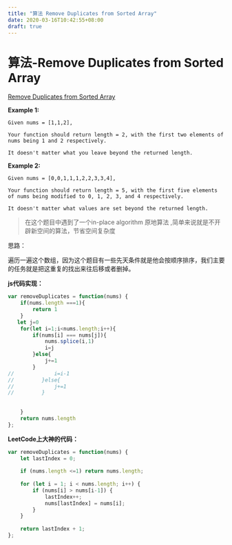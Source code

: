 ```yaml
---
title: "算法 Remove Duplicates from Sorted Array"
date: 2020-03-16T10:42:55+08:00
draft: true
---
```



# 算法-Remove Duplicates from Sorted Array

[Remove Duplicates from Sorted Array](https://leetcode.com/explore/featured/card/top-interview-questions-easy/92/array/727/)

**Example 1:**

```
Given nums = [1,1,2],

Your function should return length = 2, with the first two elements of nums being 1 and 2 respectively.

It doesn't matter what you leave beyond the returned length.
```

**Example 2:**

```
Given nums = [0,0,1,1,1,2,2,3,3,4],

Your function should return length = 5, with the first five elements of nums being modified to 0, 1, 2, 3, and 4 respectively.

It doesn't matter what values are set beyond the returned length.
```



>  在这个题目中遇到了一个in-place algorithm 原地算法 ,简单来说就是不开辟新空间的算法，节省空间复杂度



思路：

遍历一遍这个数组，因为这个题目有一些先天条件就是他会按顺序排序，我们主要的任务就是把这重复的找出来往后移或者删掉。

**js代码实现：**

```javascript
var removeDuplicates = function(nums) {
    if(nums.length ===1){
        return 1
    }
   let j=0
    for(let i=1;i<nums.length;i++){
        if(nums[i] === nums[j]){
            nums.splice(i,1)
            i=j
        }else{
            j+=1
        }
//             i=i-1
//         }else{
//             j+=1
//         }
    
         
    }
    return nums.length
};
```



**LeetCode上大神的代码：**

```js
var removeDuplicates = function(nums) {
    let lastIndex = 0;
    
    if (nums.length <=1) return nums.length;
    
    for (let i = 1; i < nums.length; i++) {
        if (nums[i] > nums[i-1]) {
            lastIndex++;
            nums[lastIndex] = nums[i];
        }
    }
        
    return lastIndex + 1;
};
```

